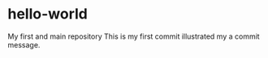# hello-world
My first and main repository
This is my first commit illustrated my a commit message.
